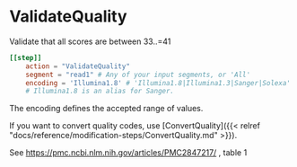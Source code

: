 # ValidateQuality

Validate that all scores are between 33..=41

```toml
[[step]]
    action = "ValidateQuality"
    segment = "read1" # Any of your input segments, or 'All'
    encoding = 'Illumina1.8' # 'Illumina1.8|Illumina1.3|Sanger|Solexa'
    # Illumina1.8 is an alias for Sanger.
```

The encoding defines the accepted range of values.

If you want to convert quality codes, use [ConvertQuality]({{< relref "docs/reference/modification-steps/ConvertQuality.md" >}}).


See https://pmc.ncbi.nlm.nih.gov/articles/PMC2847217/ , table 1
